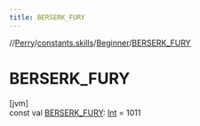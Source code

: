 ```yaml
---
title: BERSERK_FURY
---
```

//[Perry](../../../index.html)/[constants.skills](../index.html)/[Beginner](index.html)/[BERSERK_FURY](-b-e-r-s-e-r-k_-f-u-r-y.html)



# BERSERK_FURY



[jvm]\
const val [BERSERK_FURY](-b-e-r-s-e-r-k_-f-u-r-y.html): [Int](https://kotlinlang.org/api/latest/jvm/stdlib/kotlin/-int/index.html) = 1011




